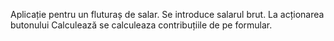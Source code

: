 Aplicație pentru un fluturaș de salar. Se introduce salarul brut. La acționarea butonului Calculează se calculeaza contribuțiile de pe formular.
